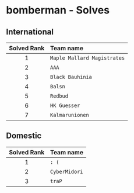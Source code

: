 # bomberman - Solves
## International
| Solved Rank | Team name |
|:-----------:|:----------|
| 1 | `Maple Mallard Magistrates` |
| 2 | `AAA` |
| 3 | `Black Bauhinia` |
| 4 | `Balsn` |
| 5 | `Redbud` |
| 6 | `HK Guesser` |
| 7 | `Kalmarunionen` |

## Domestic
| Solved Rank | Team name |
|:-----------:|:----------|
| 1 | `: (` |
| 2 | `CyberMidori` |
| 3 | `traP` |